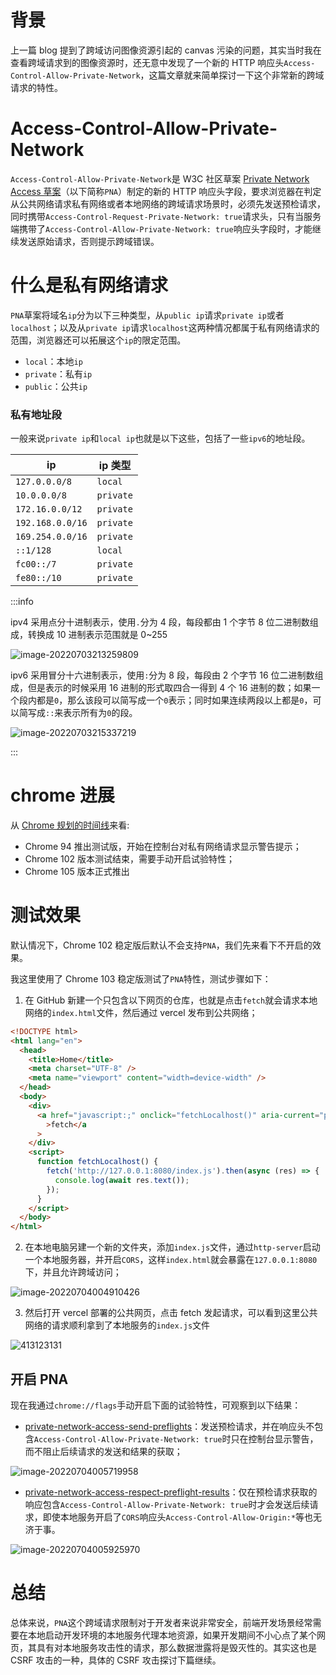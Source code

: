 # 背景

上一篇 blog 提到了跨域访问图像资源引起的 canvas 污染的问题，其实当时我在查看跨域请求到的图像资源时，还无意中发现了一个新的 HTTP 响应头`Access-Control-Allow-Private-Network`，这篇文章就来简单探讨一下这个非常新的跨域请求的特性。

<!--truncate-->

# Access-Control-Allow-Private-Network

`Access-Control-Allow-Private-Network`是 W3C 社区草案 [Private Network Access 草案](https://wicg.github.io/private-network-access/)（以下简称`PNA`）制定的新的 HTTP 响应头字段，要求浏览器在判定从公共网络请求私有网络或者本地网络的跨域请求场景时，必须先发送预检请求，同时携带`Access-Control-Request-Private-Network: true`请求头，只有当服务端携带了`Access-Control-Allow-Private-Network: true`响应头字段时，才能继续发送原始请求，否则提示跨域错误。

# 什么是私有网络请求

`PNA`草案将域名`ip`分为以下三种类型，从`public ip`请求`private ip`或者`localhost`；以及从`private ip`请求`localhost`这两种情况都属于私有网络请求的范围，浏览器还可以拓展这个`ip`的限定范围。

- `local`：本地`ip`
- `private`：私有`ip`
- `public`：公共`ip`

### 私有地址段

一般来说`private ip`和`local ip`也就是以下这些，包括了一些`ipv6`的地址段。

| ip               | ip 类型   |
| ---------------- | --------- |
| `127.0.0.0/8`    | `local`   |
| `10.0.0.0/8`     | `private` |
| `172.16.0.0/12`  | `private` |
| `192.168.0.0/16` | `private` |
| `169.254.0.0/16` | `private` |
| `::1/128`        | `local`   |
| `fc00::/7`       | `private` |
| `fe80::/10`      | `private` |

:::info

ipv4 采用点分十进制表示，使用`.`分为 4 段，每段都由 1 个字节 8 位二进制数组成，转换成 10 进制表示范围就是 0~255

![image-20220703213259809](../public/images/image-20220703213259809.png)

ipv6 采用冒分十六进制表示，使用`:`分为 8 段，每段由 2 个字节 16 位二进制数组成，但是表示的时候采用 16 进制的形式取四合一得到 4 个 16 进制的数；如果一个段内都是`0`，那么该段可以简写成一个`0`表示；同时如果连续两段以上都是`0`，可以简写成`::`来表示所有为`0`的段。

![image-20220703215337219](../public/images/image-20220703215337219.png)

:::

# chrome 进展

从 [Chrome 规划的时间线](https://developer.chrome.com/blog/private-network-access-update/#timeline)来看:

- Chrome 94 推出测试版，开始在控制台对私有网络请求显示警告提示；
- Chrome 102 版本测试结束，需要手动开启试验特性；
- Chrome 105 版本正式推出

# 测试效果

默认情况下，Chrome 102 稳定版后默认不会支持`PNA`，我们先来看下不开启的效果。

我这里使用了 Chrome 103 稳定版测试了`PNA`特性，测试步骤如下：

1. 在 GitHub 新建一个只包含以下网页的仓库，也就是点击`fetch`就会请求本地网络的`index.html`文件，然后通过 vercel 发布到公共网络；

```html
<!DOCTYPE html>
<html lang="en">
  <head>
    <title>Home</title>
    <meta charset="UTF-8" />
    <meta name="viewport" content="width=device-width" />
  </head>
  <body>
    <div>
      <a href="javascript:;" onclick="fetchLocalhost()" aria-current="page"
        >fetch</a
      >
    </div>
    <script>
      function fetchLocalhost() {
        fetch('http://127.0.0.1:8080/index.js').then(async (res) => {
          console.log(await res.text());
        });
      }
    </script>
  </body>
</html>
```

2. 在本地电脑另建一个新的文件夹，添加`index.js`文件，通过`http-server`启动一个本地服务器，并开启`CORS`，这样`index.html`就会暴露在`127.0.0.1:8080`下，并且允许跨域访问；

![image-20220704004910426](../public/images/image-20220704004910426.png)

3. 然后打开 vercel 部署的公共网页，点击 fetch 发起请求，可以看到这里公共网络的请求顺利拿到了本地服务的`index.js`文件

![413123131](../public/images/413123131.gif)

## 开启 PNA

现在我通过`chrome://flags`手动开启下面的试验特性，可观察到以下结果：

-  [private-network-access-send-preflights](chrome://flags/#private-network-access-send-preflights)：发送预检请求，并在响应头不包含`Access-Control-Allow-Private-Network: true`时只在控制台显示警告，而不阻止后续请求的发送和结果的获取；

![image-20220704005719958](../public/images/image-20220704005719958.png)

- [private-network-access-respect-preflight-results](chrome://flags/#private-network-access-respect-preflight-results)：仅在预检请求获取的响应包含`Access-Control-Allow-Private-Network: true`时才会发送后续请求，即使本地服务开启了`CORS`响应头`Access-Control-Allow-Origin:*`等也无济于事。

![image-20220704005925970](../public/images/image-20220704005925970.png)

# 总结

总体来说，`PNA`这个跨域请求限制对于开发者来说非常安全，前端开发场景经常需要在本地启动开发环境的本地服务代理本地资源，如果开发期间不小心点了某个网页，其具有对本地服务攻击性的请求，那么数据泄露将是毁灭性的。其实这也是 CSRF 攻击的一种，具体的 CSRF 攻击探讨下篇继续。





